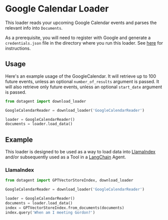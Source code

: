 # Google Calendar Loader

This loader reads your upcoming Google Calendar events and parses the relevant info into `Documents`. 

As a prerequisite, you will need to register with Google and generate a `credentials.json` file in the directory where you run this loader. See [here](https://developers.google.com/workspace/guides/create-credentials) for instructions.

## Usage

Here's an example usage of the GoogleCalendar. It will retrieve up to 100 future events, unless an optional `number_of_results` argument is passed. It will also retrieve only future events, unless an optional `start_date` argument is passed.

```python
from dotagent import download_loader

GoogleCalendarReader = download_loader('GoogleCalendarReader')

loader = GoogleCalendarReader()
documents = loader.load_data()
```

## Example

This loader is designed to be used as a way to load data into [LlamaIndex](https://github.com/jerryjliu/gpt_index/tree/main/gpt_index) and/or subsequently used as a Tool in a [LangChain](https://github.com/hwchase17/langchain) Agent.

### LlamaIndex

```python
from dotagent import GPTVectorStoreIndex, download_loader

GoogleCalendarReader = download_loader('GoogleCalendarReader')

loader = GoogleCalendarReader()
documents = loader.load_data()
index = GPTVectorStoreIndex.from_documents(documents)
index.query('When am I meeting Gordon?')
```
